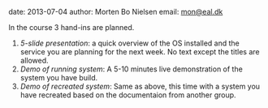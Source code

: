 date: 2013-07-04
author: Morten Bo Nielsen
email: mon@eal.dk

In the course 3 hand-ins are planned.

1. *5-slide presentation*: a quick overview of the OS installed and the service you are planning for the next week. No text except the titles are allowed.
2. *Demo of running system*: A 5-10 minutes live demonstration of the system you have build.
3. *Demo of recreated system*: Same as above, this time with a system you have recreated based on the documentaion from another group.

